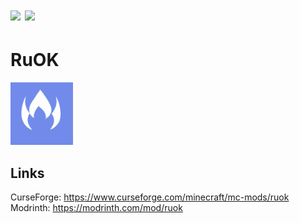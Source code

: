 # [![](http://cf.way2muchnoise.eu/full_910904_downloads.svg)](https://www.curseforge.com/minecraft/mc-mods/ruok) [![](http://cf.way2muchnoise.eu/versions/910904.svg)](https://www.curseforge.com/minecraft/mc-mods/ruok)

# RuOK
<img src="common/src/main/resources/assets/ruok/icon.png" width="100" height="100">



## Links  
CurseForge: https://www.curseforge.com/minecraft/mc-mods/ruok  
Modrinth: https://modrinth.com/mod/ruok
